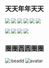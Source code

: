 ## 天天年年天天
[![](https://img.shields.io/badge/Windows-10-blue?style=flat-square&logo=windows&logoColor=ffffff)](https://www.microsoft.com/windows/get-windows-10)
[![](https://img.shields.io/badge/Mi-9A-orange?style=flat-square&logo=xiaomi&logoColor=ffffff)](https://www.mi.com/)
[![](https://img.shields.io/badge/Ubuntu-20.04%20LTS-red?style=flat-square&logo=ubuntu&logoColor=ffffff)](https://ubuntu.com/)
[![](https://img.shields.io/badge/Windows%20Server-2012-1234c4?style=flat-square&logo=windows&logoColor=ffffff)](https://www.microsoft.com/windows-server)
[![](https://img.shields.io/badge/IDE-Visual%20Studio%20Code-blue?style=flat-square&logo=visual-studio-code&logoColor=ffffff)](https://code.visualstudio.com/)
[![](https://img.shields.io/badge/IDE-VisualStudio-purple?style=flat-square&logo=visualstudio&logoColor=ffffff)](https://visualstudio.microsoft.com/vs/)

[![](https://img.shields.io/badge/-C++-f34b7d?style=flat-square&logo=Cplusplus&logoColor=white)]()
[![](https://img.shields.io/badge/-HTML-orange?style=flat-square&logo=html5&logoColor=white)]()
[![](https://img.shields.io/badge/-CSS-blue?style=flat-square&logo=css3&logoColor=white)]()
[![](https://img.shields.io/badge/-JavaScript-yellow?style=flat-square&logo=javascript&logoColor=white)]()
## 圈圈圆圆圈圈
![:beadd](https://api.moedog.org/count/@:beadd?theme=gelbooru)
![avatar](https://cdn.jsdelivr.net/gh/Beadd/Profile-picture/cdn/%E6%97%A5%E5%B8%B8.png)
